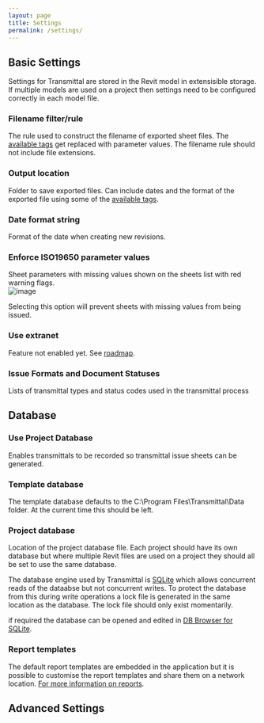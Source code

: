 ```yaml
---
layout: page
title: Settings
permalink: /settings/
---
```

## Basic Settings

Settings for Transmittal are stored in the Revit model in extensisible storage. If multiple models are used on a project then settings need to be configured correctly in each model file.

### Filename filter/rule
The rule used to construct the filename of exported sheet files.  The [available tags](/Transmittal/settings/tags) get replaced with parameter values. The filename rule should not include file extensions.

### Output location
Folder to save exported files. Can include dates and the format of the exported file using some of the [available tags](/Transmittal/settings/tags). 

### Date format string
Format of the date when creating new revisions.

### Enforce ISO19650 parameter values
Sheet parameters with missing values shown on the sheets list with red warning flags.  
![image](https://user-images.githubusercontent.com/1886088/173241746-1d1680d3-8e0b-4662-9726-86dbd51569e9.png)

Selecting this option will prevent sheets with missing values from being issued.

### Use extranet
Feature not enabled yet. See [roadmap](https://github.com/russgreen/Transmittal#roadmap).

### Issue Formats and Document Statuses
Lists of transmittal types and status codes used in the transmittal process

## Database
### Use Project Database 
Enables transmittals to be recorded so transmittal issue sheets can be generated. 

### Template database
The template database defaults to the C:\Program Files\Transmittal\Data folder.  At the current time this should be left.

### Project database 
Location of the project database file. Each project should have its own database but where multiple Revit files are used on a project they should all be set to use the same database.  

The database engine used by Transmittal is [SQLite](https://www.sqlite.org/index.html) which allows concurrent reads of the dataabse but not concurrent writes.  To protect the database from this during write operations a lock file is generated in the same location as the database. The lock file should only exist momentarily.

if required the database can be opened and edited in [DB Browser for SQLite](https://sqlitebrowser.org/).

### Report templates
The default report templates are embedded in the application but it is possible to customise the report templates and share them on a network location. [For more information on reports](/Transmittal/settings/reports/).

## Advanced Settings
